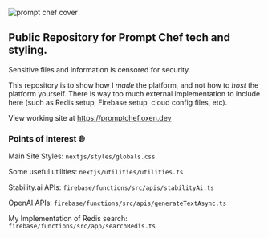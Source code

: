 ![prompt chef cover](/prompt-creator-cover.png)

## Public Repository for Prompt Chef tech and styling.

Sensitive files and information is censored for security.

This repository is to show how I _made_ the platform, and not how to _host_ the platform yourself. There is way too much external implementation to include here (such as Redis setup, Firebase setup, cloud config files, etc).

View working site at https://promptchef.oxen.dev

### Points of interest 🌐

Main Site Styles:
`nextjs/styles/globals.css`

Some useful utilities:
`nextjs/utilities/utilities.ts`

Stability.ai APIs:
`firebase/functions/src/apis/stabilityAi.ts`

OpenAI APIs:
`firebase/functions/src/apis/generateTextAsync.ts`

My Implementation of Redis search:
`firebase/functions/src/app/searchRedis.ts`
